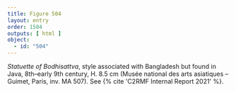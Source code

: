 ```yaml
---
title: Figure 504
layout: entry
order: 1504
outputs: [ html ]
object:
  - id: "504"
---
```


*Statuette of Bodhisattva*, style associated with Bangladesh but found in Java, 8th–early 9th century, H. 8.5 cm (Musée national des arts asiatiques – Guimet, Paris, inv. MA 507). See {% cite 'C2RMF Internal Report 2021' %}.
